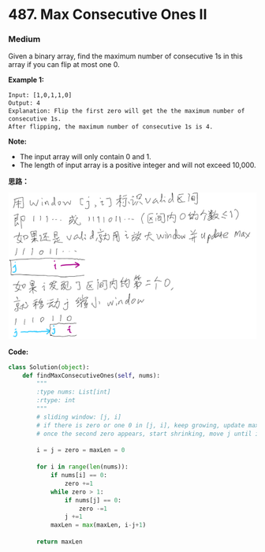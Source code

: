 # 487. Max Consecutive Ones II
### Medium

Given a binary array, find the maximum number of consecutive 1s in this array if you can flip at most one 0.

**Example 1:**

```
Input: [1,0,1,1,0]
Output: 4
Explanation: Flip the first zero will get the the maximum number of consecutive 1s.
After flipping, the maximum number of consecutive 1s is 4.
```

**Note:**
* The input array will only contain 0 and 1.
* The length of input array is a positive integer and will not exceed 10,000.

**思路：**

![pic](https://github.com/monocosmo/Leetcode/blob/master/Note_pics/lc487.PNG)

**Code:**
```python
class Solution(object):
    def findMaxConsecutiveOnes(self, nums):
        """
        :type nums: List[int]
        :rtype: int
        """
        # sliding window: [j, i]
        # if there is zero or one 0 in [j, i], keep growing, update max len
        # once the second zero appears, start shrinking, move j until it pass one zero
        
        i = j = zero = maxLen = 0
        
        for i in range(len(nums)):
            if nums[i] == 0:
                zero +=1
            while zero > 1:
                if nums[j] == 0:
                    zero -=1
                j +=1
            maxLen = max(maxLen, i-j+1)
        
        return maxLen
```
